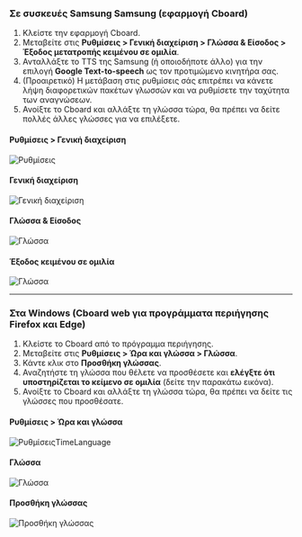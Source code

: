 ### Σε συσκευές Samsung Samsung (εφαρμογή Cboard)

1. Κλείστε την εφαρμογή Cboard.
2. Μεταβείτε στις **Ρυθμίσεις > Γενική διαχείριση > Γλώσσα & Είσοδος > Έξοδος μετατροπής κειμένου σε ομιλία**.
3. Ανταλλάξτε το TTS της Samsung (ή οποιοδήποτε άλλο) για την επιλογή **Google Text-to-speech** ως τον προτιμώμενο κινητήρα σας.
4. (Προαιρετικό) Η μετάβαση στις ρυθμίσεις σάς επιτρέπει να κάνετε λήψη διαφορετικών πακέτων γλωσσών και να ρυθμίσετε την ταχύτητα των αναγνώσεων.
5. Ανοίξτε το Cboard και αλλάξτε τη γλώσσα τώρα, θα πρέπει να δείτε πολλές άλλες γλώσσες για να επιλέξετε.

#### Ρυθμίσεις > Γενική διαχείριση

![Ρυθμίσεις](/images/moreLanguages/samsung_switch_tts_01.png "Ρυθμίσεις")

#### Γενική διαχείριση

![Γενική διαχείριση](/images/moreLanguages/samsung_switch_tts_02.png "Γενική διαχείριση")

#### Γλώσσα & Είσοδος

![Γλώσσα](/images/moreLanguages/samsung_switch_tts_03.png "Γλώσσα")

#### Έξοδος κειμένου σε ομιλία

![Γλώσσα](/images/moreLanguages/samsung_switch_tts_04.png "Έξοδος κειμένου σε ομιλία")

---

### Στα Windows (Cboard web για προγράμματα περιήγησης Firefox και Edge)

1. Κλείστε το Cboard από το πρόγραμμα περιήγησης.
2. Μεταβείτε στις **Ρυθμίσεις > Ώρα και γλώσσα > Γλώσσα**.
3. Κάντε κλικ στο **Προσθήκη γλώσσας**.
4. Αναζητήστε τη γλώσσα που θέλετε να προσθέσετε και **ελέγξτε ότι υποστηρίζεται το κείμενο σε ομιλία** (δείτε την παρακάτω εικόνα).
5. Ανοίξτε το Cboard και αλλάξτε τη γλώσσα τώρα, θα πρέπει να δείτε τις γλώσσες που προσθέσατε.

#### Ρυθμίσεις > Ώρα και γλώσσα

![ΡυθμίσειςTimeLanguage](/images/moreLanguages/windows_add_tts_01.png "Ρυθμίσεις> Ώρα και γλώσσα")

#### Γλώσσα

![Γλώσσα](/images/moreLanguages/windows_add_tts_02.png "Γλώσσα")

#### Προσθήκη γλώσσας

![Προσθήκη γλώσσας](/images/moreLanguages/windows_add_tts_03.png "Προσθήκη γλώσσας")